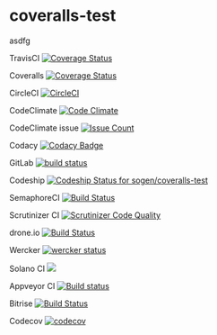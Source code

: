 coveralls-test
==============
asdfg

TravisCI        [![Coverage Status](https://travis-ci.org/sogen/coveralls-test.svg?branch=master)](https://travis-ci.org/sogen/coveralls-test)

Coveralls       [![Coverage Status](https://coveralls.io/repos/github/sogen/coveralls-test/badge.svg?branch=master)](https://coveralls.io/github/sogen/coveralls-test?branch=master)

CircleCI        [![CircleCI](https://circleci.com/gh/sogen/coveralls-test.svg?style=svg)](https://circleci.com/gh/sogen/coveralls-test)


CodeClimate     [![Code Climate](https://codeclimate.com/github/sogen/coveralls-test/badges/gpa.svg)](https://codeclimate.com/github/sogen/coveralls-test)

CodeClimate issue   [![Issue Count](https://codeclimate.com/github/sogen/coveralls-test/badges/issue_count.svg)](https://codeclimate.com/github/sogen/coveralls-test)

Codacy          [![Codacy Badge](https://api.codacy.com/project/badge/Grade/785775ef18c4427fbdf4d6213d2044ab)](https://www.codacy.com/app/genaropaez/coveralls-test?utm_source=github.com&amp;utm_medium=referral&amp;utm_content=sogen/coveralls-test&amp;utm_campaign=Badge_Grade)


GitLab          [![build status](https://gitlab.com/sogen/coveralls-test/badges/master/build.svg)](https://gitlab.com/sogen/coveralls-test/commits/master)


Codeship        [ ![Codeship Status for sogen/coveralls-test](https://codeship.com/projects/bf4c8c50-17ce-0134-846e-2a776fb5d411/status?branch=master)](https://codeship.com/projects/158603)


SemaphoreCI     [![Build Status](https://semaphoreci.com/api/v1/sogen/coveralls-test/branches/master/badge.svg)](https://semaphoreci.com/sogen/coveralls-test)


Scrutinizer CI  [![Scrutinizer Code Quality](https://scrutinizer-ci.com/g/sogen/coveralls-test/badges/quality-score.png?b=master)](https://scrutinizer-ci.com/g/sogen/coveralls-test/?branch=master)


drone.io
[![Build Status](https://drone.io/github.com/sogen/coveralls-test/status.png)](https://drone.io/github.com/sogen/coveralls-test/latest)


Wercker
[![wercker status](https://app.wercker.com/status/35380d57f97d2dda5214c04ac0d86fd8/m "wercker status")](https://app.wercker.com/project/bykey/35380d57f97d2dda5214c04ac0d86fd8)


Solano CI
[![](https://ci.solanolabs.com:443/sogen/coveralls-test/badges/branches/master)](https://ci.solanolabs.com:443/sogen/coveralls-test/suites/480826)


Appveyor CI
[![Build status](https://ci.appveyor.com/api/projects/status/sy4wrm2st4ky58c2?svg=true)](https://ci.appveyor.com/project/sogen/coveralls-test)


Bitrise
[![Build Status](https://www.bitrise.io/app/a2f7043e01da6801.svg?token=lOnIyIa3RusFO0G8B7qg9w)](https://www.bitrise.io/app/a2f7043e01da6801)


Codecov
[![codecov](https://codecov.io/gh/sogen/coveralls-test/branch/master/graph/badge.svg)](https://codecov.io/gh/sogen/coveralls-test)
